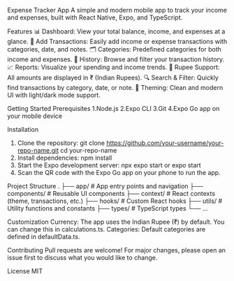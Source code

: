 Expense Tracker App
A simple and modern mobile app to track your income and expenses, built with React Native, Expo, and TypeScript.

Features
📊 Dashboard: View your total balance, income, and expenses at a glance.
📝 Add Transactions: Easily add income or expense transactions with categories, date, and notes.
🗂️ Categories: Predefined categories for both income and expenses.
📅 History: Browse and filter your transaction history.
📈 Reports: Visualize your spending and income trends.
💸 Rupee Support: All amounts are displayed in ₹ (Indian Rupees).
🔍 Search & Filter: Quickly find transactions by category, date, or note.
🎨 Theming: Clean and modern UI with light/dark mode support.

Getting Started
Prerequisites
1.Node.js
2.Expo CLI
3.Git
4.Expo Go app on your mobile device

Installation
1) Clone the repository:
   git clone https://github.com/your-username/your-repo-name.git
   cd your-repo-name
2) Install dependencies:
   npm install
3) Start the Expo development server:
   npx expo start
   or expo start
4) Scan the QR code with the Expo Go app on your phone to run the app.
   
Project Structure
.
├── app/                # App entry points and navigation
├── components/         # Reusable UI components
├── context/            # React contexts (theme, transactions, etc.)
├── hooks/              # Custom React hooks
├── utils/              # Utility functions and constants
├── types/              # TypeScript types
└── ...

Customization
Currency: The app uses the Indian Rupee (₹) by default. You can change this in calculations.ts.
Categories: Default categories are defined in defaultData.ts.

Contributing
Pull requests are welcome! For major changes, please open an issue first to discuss what you would like to change.

License
MIT
